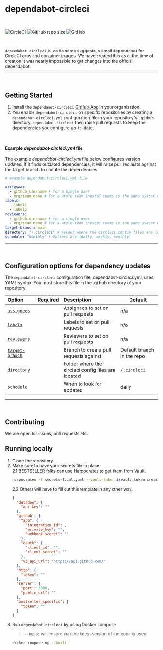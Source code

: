 # dependabot-circleci

<br/>

![CircleCI](https://img.shields.io/circleci/build/github/BESTSELLER/dependabot-circleci/master)
![GitHub repo size](https://img.shields.io/github/repo-size/BESTSELLER/dependabot-circleci)
![GitHub](https://img.shields.io/github/license/BESTSELLER/dependabot-circleci)

<br/>

`dependabot-circleci` is, as its name suggests, a small dependabot for CircleCI orbs and container images.
We have created this as at the time of creation it was nearly impossible to get changes into the official [dependabot](https://github.com/dependabot/dependabot-core).

---
<br/>

## Getting Started
1. Install the `dependabot-circleci` [GitHub App](https://github.com/apps/dependabot-circleci) in your organization.
2. You enable `dependabot-circleci` on specific repositories by creating a `dependabot-circleci.yml` configuration file in your repository's `.github` directory. `dependabot-circleci` then raise pull requests to keep the dependencies you configure up-to-date.

<br/>

#### Example *dependabot-circleci.yml* file

The example *dependabot-circleci.yml* file below configures version updates. If it finds outdated dependencies, it will raise pull requests against the target branch to update the dependencies.

```yaml
# example dependabot-circleci.yml file

assignees:
  - github_username # for a single user
  - org/team_name # for a whole team (nested teams is the same syntax org/team_name)
labels:
  - label1
  - label2
reviewers:
  - github_username # for a single user
  - org/team_name # for a whole team (nested teams is the same syntax org/team_name)
target-branch: main
directory: "/.circleci" # Folder where the circleci config files are located
schedule: "monthly" # Options are (daily, weekly, monthly)

```

---
<br/>

## Configuration options for dependency updates
The `dependabot-circleci` configuration file, dependabot-circleci.yml, uses YAML syntax. 
You must store this file in the .github directory of your repository.

| Option                            | Required | Description                                        | Default                    |
|:----------------------------------|:--------:|:---------------------------------------------------|----------------------------|
| [`assignees`](#assignees)         |          | Assignees to set on pull requests                  | n/a                        |
| [`labels`](#labels)               |          | Labels to set on pull requests                     | n/a                        |
| [`reviewers`](#reviewers)         |          | Reviewers to set on pull requests                  | n/a                        |
| [`target-branch`](#target-branch) |          | Branch to create pull requests against             | Default branch in the repo |
| [`directory`](#directory)         |          | Folder where the circleci config files are located | `/.circleci`               |
| [`schedule`](#schedule)           |          | When to look for updates                           | daily                      |


---
<br/>

## Contributing
We are open for issues, pull requests etc.

## Running locally
1. Clone the repository
2. Make sure to have your secrets file in place  
    2.1 BESTSELLER folks can use Harpocrates to get them from Vault.
      ```bash
      harpocrates -f secrets-local.yaml --vault-token $(vault token create -format=json | jq -r '.auth.client_token')
      ```  
    2.2 Others will have to fill out this template in any other way.  
      ```json
      {
        "datadog": {
          "api_key": ""
        },
        "github": {
          "app": {
            "integration_id": ,
            "private_key": "",
            "webhook_secret": ""
          },
          "oauth": {
            "client_id": "",
            "client_secret": ""
          },
          "v3_api_url": "https://api.github.com/"
        },
        "http": {
          "token": ""
        },
        "server": {
          "port": 3000,
          "public_url": ""
        },
        "bestseller_specific": {
          "token": ""
        }
      }
      ```
3. Run `dependabot-circleci` by using Docker compose
    > `--build` will ensure that the latest version of the code is used
    ```bash
    docker-compose up --build
    ```